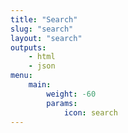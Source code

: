 ```yaml
---
title: "Search"
slug: "search"
layout: "search"
outputs:
    - html
    - json
menu:
    main:
        weight: -60
        params:
            icon: search
---
```

